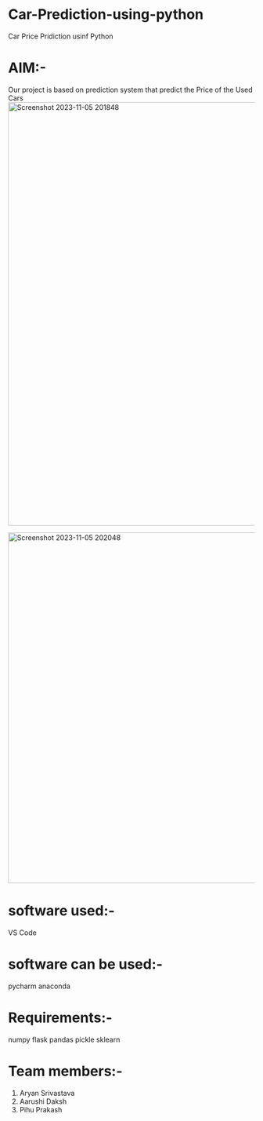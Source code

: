 # Car-Prediction-using-python
Car Price Pridiction usinf Python

# AIM:-
Our project is based on prediction system that predict the Price of the Used Cars
<img width="863" alt="Screenshot 2023-11-05 201848" src="https://github.com/AryanAyyu/Car-Prediction-using-python/assets/126475724/09b18714-8c19-463a-9e12-0f1b7f3a2bf8">

<img width="715" alt="Screenshot 2023-11-05 202048" src="https://github.com/AryanAyyu/Car-Prediction-using-python/assets/126475724/24511de2-89ff-496c-b771-dae4487093ad">

# software used:-

VS Code

# software can be used:-
pycharm
anaconda

# Requirements:-

numpy
flask
pandas
pickle
sklearn

# Team members:-
1. Aryan Srivastava
2. Aarushi Daksh
3. Pihu Prakash



